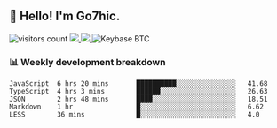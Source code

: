 ## 👋 Hello! I'm Go7hic.

 ![visitors count](https://visitors-by-url-pls-dont-use-this-in-your-repo.vercel.app/Go7hic-github-readme)
 <a href="https://twitter.com/Go7hic">
    <img src="https://img.shields.io/badge/-@Go7hic-1ca0f1?style=flat-square&labelColor=1ca0f1&logo=twitter&logoColor=white&link=https://twitter.com/Go7hic">
   <a/>
   <a href="mailto:gtfx0209@gmail.com">
    <img src="https://img.shields.io/badge/-gtfx0209@gmail.com-c14438?style=flat-square&logo=Gmail&logoColor=white&link=mailto:gtfx0209@gmail.com">
   <a/>
    ![Keybase BTC](https://img.shields.io/keybase/btc/Go7hic)
 <!--
🔭 I’m currently working
🌱 I’m currently learning
💬 Ask me about 
📫 How to reach me: 
⚡ Fun fact: 
-->
 <!--
![My Github Stats](https://github-readme-stats.vercel.app/api?username=Go7hic&show_icons=true&count_private=true)

-->

### 📊 Weekly development breakdown
<!--START_SECTION:waka-->
```text
JavaScript  6 hrs 20 mins       ██████████░░░░░░░░░░░░░░░   41.68 
TypeScript  4 hrs 3 mins        ██████░░░░░░░░░░░░░░░░░░░   26.63 
JSON        2 hrs 48 mins       ████░░░░░░░░░░░░░░░░░░░░░   18.51 
Markdown    1 hr                █░░░░░░░░░░░░░░░░░░░░░░░░   6.62 
LESS        36 mins             █░░░░░░░░░░░░░░░░░░░░░░░░   4.0
```
<!--END_SECTION:waka-->
    

